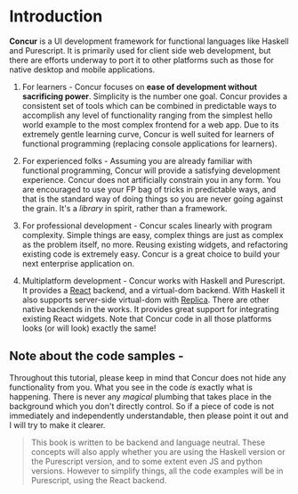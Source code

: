 # Introduction

**Concur** is a UI development framework for functional languages like Haskell and Purescript. It is primarily used for client side web development, but there are efforts underway to port it to other platforms such as those for native desktop and mobile applications.

1. For learners - Concur focuses on **ease of development without sacrificing power**. Simplicity is the number one goal. Concur provides a consistent set of tools which can be combined in predictable ways to accomplish any level of functionality ranging from the simplest hello world example to the most complex frontend for a web app. Due to its extremely gentle learning curve, Concur is well suited for learners of functional programming (replacing console applications for learners).

2. For experienced folks - Assuming you are already familiar with functional programming, Concur will provide a satisfying development experience. Concur does not artificially constrain you in any form. You are encouraged to use your FP bag of tricks in predictable ways, and that is the standard way of doing things so you are never going against the grain. It's a *library* in spirit, rather than a framework.

3. For professional development - Concur scales linearly with program complexity. Simple things are easy, complex things are just as complex as the problem itself, no more. Reusing existing widgets, and refactoring existing code is extremely easy. Concur is a great choice to build your next enterprise application on.

4. Multiplatform development - Concur works with Haskell and Purescript. It provides a [React][react] backend, and a virtual-dom backend. With Haskell it also supports server-side virtual-dom with [Replica][replica]. There are other native backends in the works. It provides great support for integrating existing React widgets. Note that Concur code in all those platforms looks (or will look) exactly the same!

## Note about the code samples -

Throughout this tutorial, please keep in mind that Concur does not hide any functionality from you.
What you see in the code *is* exactly what is happening. There is never any *magical* plumbing that
takes place in the background which you don't directly control. So if a piece of code is not
immediately and independently understandable, then please point it out and I will try to make
it clearer.

> This book is written to be backend and language neutral. These concepts will also apply whether you are
> using the Haskell version or the Purescript version, and to some extent even JS and python versions.
> However to simplify things, all the code examples will be in Purescript, using the React backend.


[replica]: https://github.com/concurhaskell/concur-replica
[react]: https://reactjs.org/
